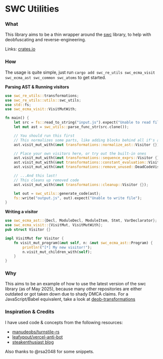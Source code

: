 # SWC Utilities

### What

This library aims to be a thin wrapper around the [swc](https://swc.rs/) library, to help with deobfuscating and reverse-engineering.

Links: [crates.io](https://crates.io/crates/swc_re_utils)

### How

The usage is quite simple, just run `cargo add swc_re_utils swc_ecma_visit swc_ecma_ast swc_common swc_atoms` to get started.

**Parsing AST & Running visitors**

```rust
use swc_re_utils::transformations;
use swc_re_utils::utils::swc_utils;
use std::fs;
use swc_ecma_visit::VisitMutWith;

fn main() {
    let src = fs::read_to_string("input.js").expect("Unable to read file");
    let mut ast = swc_utils::parse_func_str(src.clone());

    // You should run this first
    // This normalizes some parts, like adding blocks behind all if's and loop's, replacing hex numbers, etc
    ast.visit_mut_with(&mut transformations::normalize_ast::Visitor {});

    // Place your own visitors here, or try out the built-in ones
    ast.visit_mut_with(&mut transformations::sequence_exprs::Visitor {});
    ast.visit_mut_with(&mut transformations::constant_evaluation::Visitor {});
    ast.visit_mut_with(&mut transformations::remove_unused::DeadCodeVisitor {});

    // ...And this last!
    // This cleans up removed code
    ast.visit_mut_with(&mut transformations::cleanup::Visitor {});

    let out = swc_utils::generate_code(ast);
    fs::write("output.js", out).expect("Unable to write file");
}
```

**Writing a visitor**

```rust
use swc_ecma_ast::{Decl, ModuleDecl, ModuleItem, Stmt, VarDeclarator};
use swc_ecma_visit::{VisitMut, VisitMutWith};
pub struct Visitor {}

impl VisitMut for Visitor {
    fn visit_mut_program(&mut self, n: &mut swc_ecma_ast::Program) {
        println!("[*] My new visitor!");
        n.visit_mut_children_with(self);
    }
}
```

### Why

This aims to be an example of how to use the latest version of the swc library (as of May 2025),
because many other repositories are either outdated or got taken down due to shady DMCA claims.
For a JavaScript/Babel equivalent, take a look at [deob-transformations](https://github.com/pagpeter/deob-transformations)

### Inspiration & Credits

I have used code & concepts from the following resources:

- [manudeobs/turnstile-rs](https://github.com/manudeobs/turnstile-rs)
- [leafypout/vercel-anti-bot](https://github.com/leafypout/vercel-anti-bot)
- [steakenthusiast blog](https://steakenthusiast.github.io/)

Also thanks to @rsa2048 for some snippets.
